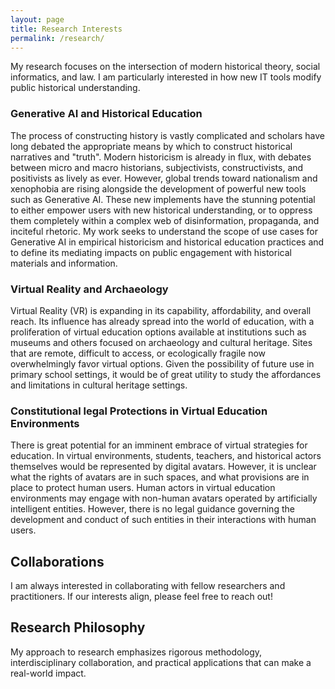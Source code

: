 ```yaml
---
layout: page
title: Research Interests
permalink: /research/
---
```


My research focuses on the intersection of modern historical theory, social informatics, and law. I am particularly interested in how new IT tools modify public historical understanding.

### Generative AI and Historical Education

The process of constructing history is vastly complicated and scholars have long debated the appropriate means by which to construct historical narratives and "truth". Modern historicism is already in flux, with debates between micro and macro historians, subjectivists, constructivists, and positivists as lively as ever. However, global trends toward nationalism and xenophobia are rising alongside the development of powerful new tools such as Generative AI. These new implements have the stunning potential to either empower users with new historical understanding, or to oppress them completely within a complex web of disinformation, propaganda, and inciteful rhetoric. My work seeks to understand the scope of use cases for Generative AI in empirical historicism and historical education practices and to define its mediating impacts on public engagement with historical materials and information. 

### Virtual Reality and Archaeology

Virtual Reality (VR) is expanding in its capability, affordability, and overall reach. Its influence has already spread into the world of education, with a proliferation of virtual education options available at institutions such as museums and others focused on archaeology and cultural heritage. Sites that are remote, difficult to access, or ecologically fragile now overwhelmingly favor virtual options. Given the possibility of future use in primary school settings, it would be of great utility to study the affordances and limitations in cultural heritage settings. 

### Constitutional legal Protections in Virtual Education Environments

There is great potential for an imminent embrace of virtual strategies for education. In virtual environments, students, teachers, and historical actors themselves would be represented by digital avatars. However, it is unclear what the rights of avatars are in such spaces, and what provisions are in place to protect human users. Human actors in virtual education environments may engage with non-human avatars operated by artificially intelligent entities. However, there is no legal guidance governing the development and conduct of such entities in their interactions with human users. 

## Collaborations

I am always interested in collaborating with fellow researchers and practitioners. If our interests align, please feel free to reach out!

## Research Philosophy

My approach to research emphasizes rigorous methodology, interdisciplinary collaboration, and practical applications that can make a real-world impact.
